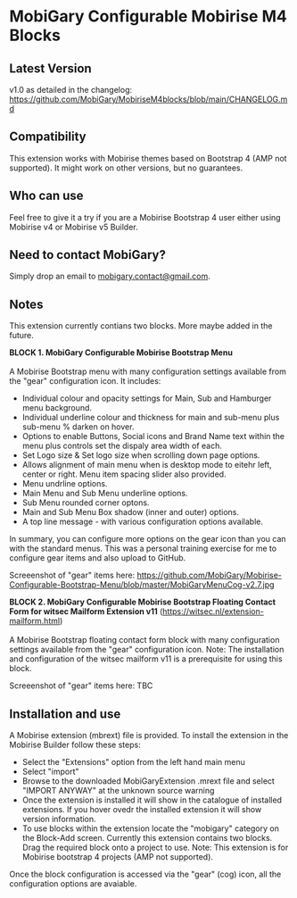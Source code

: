 # MobiGary Configurable Mobirise M4 Blocks

## <b>Latest Version</b><br>
v1.0 as detailed in the changelog:
https://github.com/MobiGary/MobiriseM4blocks/blob/main/CHANGELOG.md

## <b>Compatibility</b><br>
This extension works with Mobirise themes based on Bootstrap 4 (AMP not supported). It might work on other versions, but no guarantees.

## <b>Who can use</b><br>
Feel free to give it a try if you are a Mobirise Bootstrap 4 user either using Mobirise v4 or Mobirise v5 Builder.

## <b>Need to contact MobiGary?</b><br>
Simply drop an email to mobigary.contact@gmail.com.

## <b>Notes</b><br>

This extension currently contians two blocks. More maybe added in the future.


<b>BLOCK 1. MobiGary Configurable Mobirise Bootstrap Menu</b><br><br>
A Mobirise Bootstrap menu with many configuration settings available from the "gear" configuration icon. It includes:
- Individual colour and opacity settings for Main, Sub and Hamburger menu background.
- Individual underline colour and thickness for main and sub-menu plus sub-menu % darken on hover.
- Options to enable Buttons, Social icons and Brand Name text within the menu plus controls set the dispaly area width of each.
- Set Logo size & Set logo size when scrolling down page options.
- Allows alignment of main menu when is desktop mode to eitehr left, center or right. Menu item spacing slider also provided.
- Menu undrline options.
- Main Menu and Sub Menu underline options.
- Sub Menu rounded corner optons.
- Main and Sub Menu Box shadow (inner and outer) options.
- A top line message - with various configuration options available.

In summary, you can configure more options on the gear icon than you can with the standard menus. This was a personal training exercise for me to configure gear items and also upload to GitHub.

Screeenshot of "gear" items here:
https://github.com/MobiGary/Mobirise-Configurable-Bootstrap-Menu/blob/master/MobiGaryMenuCog-v2.7.jpg

<b>BLOCK 2. MobiGary Configurable Mobirise Bootstrap Floating Contact Form for witsec Mailform Extension v11</b> (https://witsec.nl/extension-mailform.html)<br><br>
A Mobirise Bootstrap floating contact form block with many configuration settings available from the "gear" configuration icon. 
Note: The installation and configuration of the witsec mailform v11 is a prerequisite for using this block.

Screeenshot of "gear" items here:
TBC

## <b>Installation and use</b><br>
A Mobirise extension (mbrext) file is provided. To install the extension in the Mobirise Builder follow these steps:
- Select the "Extensions" option from the left hand main menu
- Select "import"
- Browse to the downloaded MobiGaryExtension .mrext file and select "IMPORT ANYWAY" at the unknown source warning
- Once the extension is installed it will show in the catalogue of installed extensions. If you hover ovedr the installed extension it will show version information.
- To use blocks within the extension locate the "mobigary" category on the Block-Add screen. Currently this extension contains two blocks. Drag the required block onto a project to use.
Note: This extension is for Mobirise bootstrap 4 projects (AMP not supported). 

Once the block configuration is accessed via the "gear" (cog) icon, all the configuration options are avaiable.

